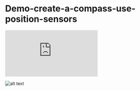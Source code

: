 # Demo-create-a-compass-use-position-sensors


![alt text](https://www.chatwork.com/gateway/download_file.php?bin=1&file_id=652337099&preview=1)


![alt text](https://4.bp.blogspot.com/-IfGN2zv1flg/VLo6Lp5JZOI/AAAAAAAAD1k/HkCC_b2VpSA/s1600/directions.png)
